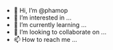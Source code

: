 - 👋 Hi, I’m @phamop
- 👀 I’m interested in ...
- 🌱 I’m currently learning ...
- 💞️ I’m looking to collaborate on ...
- 📫 How to reach me ...

<!---
phamop/phamop is a ✨ special ✨ repository because its `README.md` (this file) appears on your GitHub profile.
You can click the Preview link to take a look at your changes.
--->

